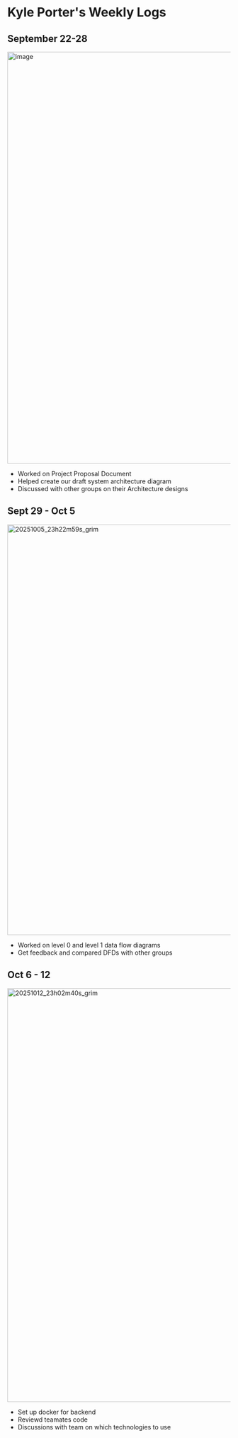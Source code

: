# Kyle Porter's Weekly Logs
## September 22-28

<img width="1600" height="927" alt="image" src="https://github.com/user-attachments/assets/afac9817-09c5-45cf-a950-569476fc57c2" />


- Worked on Project Proposal Document
- Helped create our draft system architecture diagram
- Discussed with other groups on their Architecture designs

## Sept 29 - Oct 5
<img width="1597" height="924" alt="20251005_23h22m59s_grim" src="https://github.com/user-attachments/assets/8990fc50-831b-4e27-b846-3b81722c15ee" />

- Worked on level 0 and level 1 data flow diagrams
- Get feedback and compared DFDs with other groups

## Oct 6 - 12
<img width="1624" height="931" alt="20251012_23h02m40s_grim" src="https://github.com/user-attachments/assets/b2875eda-ba9b-4f6c-8849-e35558f34179" />

- Set up docker for backend
- Reviewd teamates code
- Discussions with team on which technologies to use
